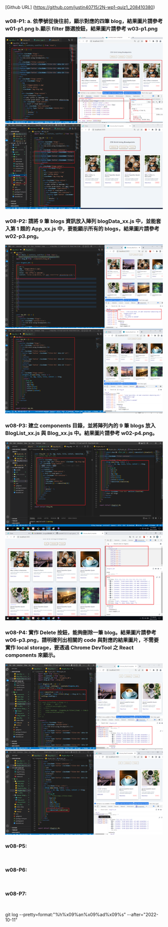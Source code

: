 [Github URL] (https://github.com/justin40715/2N-wp1-quiz1_208410380)

### w08-P1: a. 依學號從後往前，顯示對應的四筆 blog，結果圖片請參考 w01-p1.png b.顯示 filter 篩選按鈕，結果圖片請參考 w03-p1.png

![](1a.png)
![](1b.png)

### w08-P2: 請將 9 筆 blogs 資訊放入陣列 blogData_xx.js 中，並能套入第 1 題的 App_xx.js 中，要能顯示所有的 blogs，結果圖片請參考 w02-p3.png。

![](2.png)
![](2-1.png)

### w08-P3: 建立 components 目錄，並將陣列內的 9 筆 blogs 放入 BlogList_xx.js 與 Blog_xx.js 中。結果圖片請參考 w02-p4.png。

![](3.png)
![](3-1.png)

### w08-P4: 實作 Delete 按鈕，能夠刪除一筆 blog。結果圖片請參考 w06-p3.png，請明確列出相關的 code 與對應的結果圖片，不需要實作 local storage，要透過 Chrome DevTool 之 React components 來顯示。

![](4.png)
![](4-1.png)

### w08-P5:

![]()

### w08-P6:

![]()

### w08-P7:

![]()

git log --pretty=format:"%h%x09%an%x09%ad%x09%s" --after="2022-10-11"

